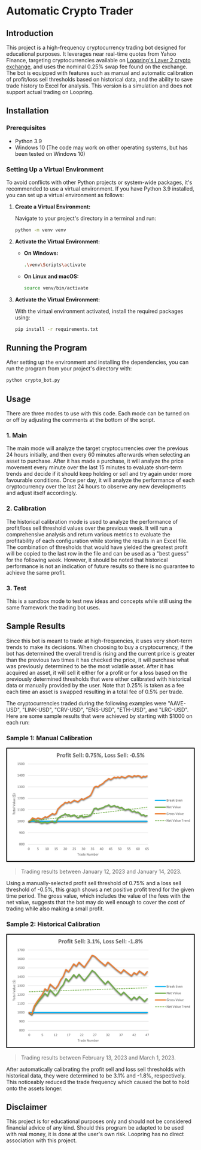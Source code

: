 # Automatic Crypto Trader


## Introduction
This project is a high-frequency cryptocurrency trading bot designed for educational purposes. It leverages near real-time 
quotes from Yahoo Finance, targeting cryptocurrencies available on [Loopring's Layer 2 crypto exchange](https://loopring.org/#/), 
and uses the nominal 0.25% swap fee found on the exchange. The bot is equipped with features such as manual and automatic 
calibration of profit/loss sell thresholds based on historical data, and the ability to save trade history to Excel for 
analysis. This version is a simulation and does not support actual trading on Loopring.


## Installation
### Prerequisites
- Python 3.9
- Windows 10 (The code may work on other operating systems, but has been tested on Windows 10)

### Setting Up a Virtual Environment
To avoid conflicts with other Python projects or system-wide packages, it's recommended to use a virtual environment. If you have Python 3.9 installed, you can set up a virtual environment as follows:

1. **Create a Virtual Environment:**
   
   Navigate to your project's directory in a terminal and run:
   ```bash
   python -m venv venv
   ```
3. **Activate the Virtual Environment:**
   - **On Windows:**
     ```bash
     .\venv\Scripts\activate
     ```
   - **On Linux and macOS:**
     ```bash
     source venv/bin/activate

4. **Activate the Virtual Environment:**

   With the virtual environment activated, install the required packages using:
   ```bash
   pip install -r requirements.txt
   ```

## Running the Program
After setting up the environment and installing the dependencies, you can run the program from your project's directory with:
   ```bash
   python crypto_bot.py
   ```

## Usage
There are three modes to use with this code. Each mode can be turned on or off by adjusting the comments at the bottom
of the script.
### 1. Main
   The main mode will analyze the target cryptocurrencies over the previous 24 hours initially, and then every 60 minutes
   afterwards when selecting an asset to purchase. After it has made a purchase, it will analyze the price movement every
   minute over the last 15 minutes to evaluate short-term trends and decide if it should keep holding or sell and try again
   under more favourable conditions. Once per day, it will analyze the performance of each cryptocurrency over the last 
   24 hours to observe any new developments and adjust itself accordingly.

### 2. Calibration
   The historical calibration mode is used to analyze the performance of profit/loss sell threshold values over the previous week. 
   It will run a comprehensive analysis and return various metrics to evaluate the profitability of each configuration 
   while storing the results in an Excel file. The combination of thresholds that would have yielded the greatest profit 
   will be copied to the last row in the file and can be used as a "best guess" for the following week. However, it 
   should be noted that historical performance is not an indication of future results so there is no guarantee to achieve
   the same profit.

### 3. Test
   This is a sandbox mode to test new ideas and concepts while still using the same framework the trading bot uses.

## Sample Results
Since this bot is meant to trade at high-frequencies, it uses very short-term trends to make its decisions. When choosing
to buy a cryptocurrency, if the bot has determined the overall trend is rising and the current price is greater than the 
previous two times it has checked the price, it will purchase what was previously determined to be the most volatile asset. 
After it has acquired an asset, it will sell it either for a profit or for a loss based on the previously determined 
thresholds that were either calibrated with historical data or manually provided by the user. Note that 0.25% is taken as 
a fee each time an asset is swapped resulting in a total fee of 0.5% per trade.

The cryptocurrencies traded during the following examples were "AAVE-USD", "LINK-USD", "CRV-USD", "ENS-USD", "ETH-USD", 
and "LRC-USD". Here are some sample results that were achieved by starting with $1000 on each run:

### Sample 1: Manual Calibration
![Sample Result 1](sample1.png)
>Trading results between January 12, 2023 and January 14, 2023.

Using a manually-selected profit sell threshold of 0.75% and a loss sell threshold of -0.5%, this graph shows a net positive 
profit trend for the given time period. The gross value, which includes the value of the fees with the net value, suggests 
that the bot may do well enough to cover the cost of trading while also making a small profit. 

### Sample 2: Historical Calibration
![Sample Result 2](sample2.png)
>Trading results between February 13, 2023 and March 1, 2023.

After automatically calibrating the profit sell and loss sell thresholds with historical data, they were determined to 
be 3.1% and -1.8%, respectively. This noticeably reduced the trade frequency which caused the bot to hold onto the assets
longer.


## Disclaimer
This project is for educational purposes only and should not be considered financial advice of any kind. Should this 
program be adapted to be used with real money, it is done at the user's own risk. Loopring has no direct association with 
this project.


